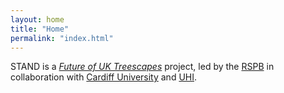 ```yaml
---
layout: home
title: "Home"
permalink: "index.html"
---
```


STAND is a [*Future of UK Treescapes*](https://www.uktreescapes.org/) project, led by the [RSPB](https://www.rspb.org.uk/our-work/conservation/centre-for-conservation-science/) in collaboration with [Cardiff University](https://www.cardiff.ac.uk/social-sciences) and [UHI](https://www.inverness.uhi.ac.uk/research/forestry-and-conservation-group/).
